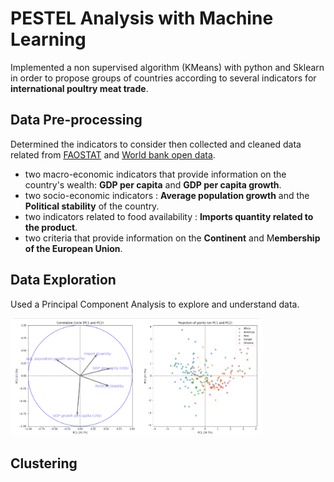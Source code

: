 # PESTEL Analysis with Machine Learning

Implemented a non supervised algorithm (KMeans) with python and Sklearn in order to propose groups of countries according to several indicators for **international poultry meat trade**.

## Data Pre-processing

Determined the indicators to consider then collected and cleaned data related from [FAOSTAT](https://www.fao.org/faostat/en/) and [World bank open data](https://donnees.banquemondiale.org/).
- two macro-economic indicators that provide information on the country's wealth: **GDP per capita** and **GDP per capita growth**.
- two socio-economic indicators : **Average population growth** and the **Political stability** of the country.
- two indicators related to food availability : **Imports quantity related to the product**.
- two criteria that provide information on the **Continent** and M**embership of the European Union**.

## Data Exploration

Used a Principal Component Analysis to explore and understand data.

<img alt="MySQL" width="80%" src="./data/pca.png" style="padding-right:10px;" />

## Clustering
